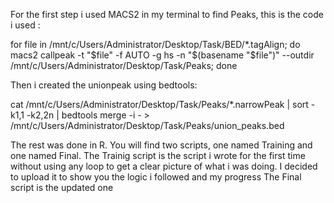 For the first step i used MACS2 in my terminal to find Peaks, this is the code i used :

for file in /mnt/c/Users/Administrator/Desktop/Task/BED/*.tagAlign; do 
    macs2 callpeak -t "$file" -f AUTO -g hs -n "$(basename "$file")" --outdir /mnt/c/Users/Administrator/Desktop/Task/Peaks; 
done

Then i created the unionpeak using bedtools:

cat /mnt/c/Users/Administrator/Desktop/Task/Peaks/*.narrowPeak | sort -k1,1 -k2,2n | bedtools merge -i - > /mnt/c/Users/Administrator/Desktop/Task/Peaks/union_peaks.bed

The rest was done in R. You will find two scripts, one named Training and one named Final.
The Trainig script is the script i wrote for the first time without using any loop to get a clear picture of what i was doing.
I decided to upload it to show you the logic i followed and my progress
The Final script is the updated one
